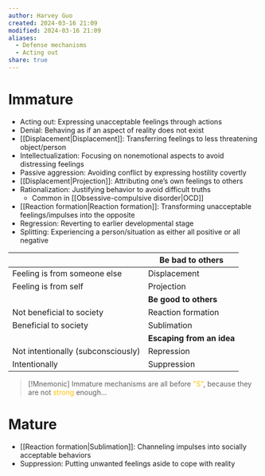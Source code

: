 ```yaml
---
author: Harvey Guo
created: 2024-03-16 21:09
modified: 2024-03-16 21:09
aliases:
  - Defense mechanisms
  - Acting out
share: true
---
```

# Immature
- Acting out: Expressing unacceptable feelings through actions
- Denial: Behaving as if an aspect of reality does not exist
- [[Displacement|Displacement]]: Transferring feelings to less threatening object/person
- Intellectualization: Focusing on nonemotional aspects to avoid distressing feelings
- Passive aggression: Avoiding conflict by expressing hostility covertly
- [[Displacement|Projection]]: Attributing one’s own feelings to others
- Rationalization: Justifying behavior to avoid difficult truths
	- Common in [[Obsessive-compulsive disorder|OCD]]
- [[Reaction formation|Reaction formation]]: Transforming unacceptable feelings/impulses into the opposite
- Regression: Reverting to earlier developmental stage
- Splitting: Experiencing a person/situation as either all positive or all negative

|                                    | Be bad to others          |
| ---------------------------------- | ------------------------- |
| Feeling is from someone else       | Displacement              |
| Feeling is from self               | Projection                |
|                                    | **Be good to others**     |
| Not beneficial to society          | Reaction formation        |
| Beneficial to society              | Sublimation               |
|                                    | **Escaping from an idea** |
| Not intentionally (subconsciously) | Repression                |
| Intentionally                      | Suppression               |

>[!Mnemonic] 
>Immature mechanisms are all before <font color="#ffc000">"S"</font>, because they are not <font color="#ffc000">strong</font> enough...
# Mature
- [[Reaction formation|Sublimation]]: Channeling impulses into socially acceptable behaviors
- Suppression: Putting unwanted feelings aside to cope with reality